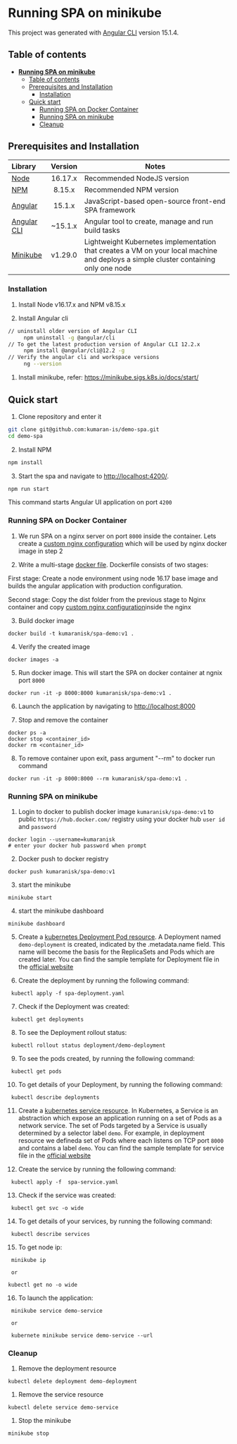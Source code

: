 # **Running SPA on minikube**

This project was generated with [Angular CLI](https://github.com/angular/angular-cli) version 15.1.4.

## Table of contents

- [**Running SPA on minikube**](#running-spa-on-minikube)
  - [Table of contents](#table-of-contents)
  - [Prerequisites and Installation](#prerequisites-and-installation)
    - [Installation](#installation)
  - [Quick start](#quick-start)
    - [Running SPA on Docker Container](#running-spa-on-docker-container)
    - [Running SPA on minikube](#running-spa-on-minikube-1)
    - [Cleanup](#cleanup)

## Prerequisites and Installation

Library | Version | Notes
:-------|:--------:|-------
[Node](https://nodejs.org/) | 16.17.x | Recommended NodeJS version
[NPM](https://nodejs.org/) | 8.15.x | Recommended NPM version
[Angular](https://angularjs.org/) | 15.1.x | JavaScript-based open-source front-end SPA framework
[Angular CLI](https://cli.angular.io/)| ~15.1.x | Angular tool to create, manage and run build tasks
[Minikube](https://minikube.sigs.k8s.io/docs/start/)| v1.29.0 | Lightweight Kubernetes implementation that creates a VM on your local machine and deploys a simple cluster containing only one node

### Installation

1. Install Node v16.17.x and NPM v8.15.x

1. Install Angular cli

```bash
// uninstall older version of Angular CLI
     npm uninstall -g @angular/cli
// To get the latest production version of Angular CLI 12.2.x
     npm install @angular/cli@12.2 -g
// Verify the angular cli and workspace versions
     ng --version
```

1. Install minikube, refer: https://minikube.sigs.k8s.io/docs/start/

## Quick start

1. Clone repository and enter it

  ```bash
  git clone git@github.com:kumaran-is/demo-spa.git
  cd demo-spa
  ```

2. Install NPM

  ```bash
  npm install
  ```

3. Start the spa and navigate to <http://localhost:4200/>.

```bash
npm run start

```

This command starts Angular UI application on port `4200`

### Running SPA on Docker Container

1. We run SPA on a nginx server on port `8000`  inside the container. Lets create a [custom nginx configuration](./nginx-custom.conf) which will be used by nginx docker image in step 2


2. Write a multi-stage [docker file](./Dockerfile). Dockerfile consists of two stages:

First stage: Create a node environment using node 16.17 base image and builds the angular application with production configuration.

Second stage: Copy the dist folder from the previous stage to Nginx container and copy [custom nginx configuration](./nginx-custom.conf)inside the nginx


3. Build docker image

```
docker build -t kumaranisk/spa-demo:v1 .
```

4. Verify the created image

```
docker images -a
```

5.  Run docker image. This will start the SPA on docker container at ngnix port `8000`

```
docker run -it -p 8000:8000 kumaranisk/spa-demo:v1 .
```

6.  Launch the application by navigating to <http://localhost:8000>

7.  Stop and remove the container

```
docker ps -a
docker stop <container_id>
docker rm <container_id>
```

8. To remove container upon exit, pass argument "--rm" to docker run command

```
docker run -it -p 8000:8000 --rm kumaranisk/spa-demo:v1 .
```

### Running SPA on minikube

1. Login to docker to publish docker image `kumaranisk/spa-demo:v1` to public `https://hub.docker.com/` registry using your docker hub `user id` and `password`

```
docker login --username=kumaranisk
# enter your docker hub password when prompt
```

2. Docker push to docker registry

```
docker push kumaranisk/spa-demo:v1
```

3. start the minikube

```
minikube start
```

4. start the minikube dashboard

```
minikube dashboard
```

5. Create a [kubernetes Deployment Pod resource](./spa-deployment.yaml). A Deployment named `demo-deployment` is created, indicated by the .metadata.name field. This name will become the basis for the ReplicaSets and Pods which are created later. You can find the sample template for Deployment file in the [official website](https://kubernetes.io/docs/concepts/workloads/controllers/deployment/)

6. Create the deployment by running the following command:
   
```
 kubectl apply -f spa-deployment.yaml
```

7. Check if the Deployment was created:
   
```
 kubectl get deployments
```

8. To see the Deployment rollout status:
   
```
 kubectl rollout status deployment/demo-deployment
```

9. To see the pods created, by running the following command:
   
```
 kubectl get pods
```

10. To get details of your Deployment, by running the following command:
   
```
 kubectl describe deployments
```

11.  Create a [kubernetes service resource](./spa-service.yaml). In Kubernetes, a Service is an abstraction which expose an application running on a set of Pods as a network service. The set of Pods targeted by a Service is usually determined by a selector label `demo`.  For example, in deployment resource we defineda set of Pods where each listens on TCP port `8000` and contains a label `demo`. You can find the sample template for service file in the [official website](https://kubernetes.io/docs/concepts/services-networking/service/)

12. Create the service by running the following command:
   
```
 kubectl apply -f  spa-service.yaml
```

13. Check if the service was created:
   
```
 kubectl get svc -o wide
```


14. To get details of your services, by running the following command:
   
```
 kubectl describe services
```

15. To get node ip:
   
```
 minikube ip

 or

kubectl get no -o wide
```

16.  To launch the application:
   
```
 minikube service demo-service
 
 or

 kubernete minikube service demo-service --url 
```

### Cleanup

1. Remove the deployment resource

```
kubectl delete deployment demo-deployment
```

1. Remove the service resource

```
kubectl delete service demo-service
```

1. Stop the minikube

```
minikube stop
```
